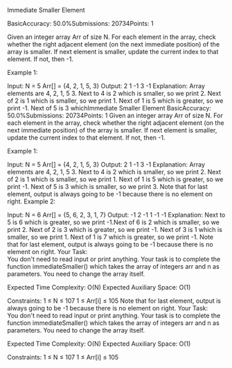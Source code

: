 Immediate Smaller Element

BasicAccuracy: 50.0%Submissions: 20734Points: 1

Given an integer array Arr of size N. For each element in the array, check whether the right adjacent element (on the next immediate position) of the array is smaller. If next element is smaller, update the current index to that element. If not, then  -1.

Example 1:

Input:
N = 5
Arr[] = {4, 2, 1, 5, 3}
Output:
2 1 -1 3 -1
Explanation: Array elements are 4, 2, 1, 5
3. Next to 4 is 2 which is smaller, so we
print 2. Next of 2 is 1 which is smaller,
so we print 1. Next of 1 is 5 which is
greater, so we print -1. Next of 5 is 3
whichImmediate Smaller Element
BasicAccuracy: 50.0%Submissions: 20734Points: 1
Given an integer array Arr of size N. For each element in the array, check whether the right adjacent element (on the next immediate position) of the array is smaller. If next element is smaller, update the current index to that element. If not, then  -1.

Example 1:

Input:
N = 5
Arr[] = {4, 2, 1, 5, 3}
Output:
2 1 -1 3 -1
Explanation: Array elements are 4, 2, 1, 5
3. Next to 4 is 2 which is smaller, so we
print 2. Next of 2 is 1 which is smaller,
so we print 1. Next of 1 is 5 which is
greater, so we print -1. Next of 5 is 3
which is smaller, so we print 3.  Note
that for last element, output is always 
going to be -1 because there is no element
on right.
Example 2:

Input:
N = 6
Arr[] = {5, 6, 2, 3, 1, 7}
Output:
-1 2 -1 1 -1 -1
Explanation: Next to 5 is 6 which is
greater, so we print -1.Next of 6 is 2
which is smaller, so we print 2. Next
of 2 is 3 which is greater, so we
print -1. Next of 3 is 1 which is
smaller, so we print 1. Next of 1 is
7 which is greater, so we print -1.
Note that for last element, output is
always going to be -1 because there is
no element on right.
Your Task:  
You don't need to read input or print anything. Your task is to complete the function immediateSmaller() which takes the array of integers arr and n as parameters. You need to change the array itself.

Expected Time Complexity: O(N)
Expected Auxiliary Space: O(1)

Constraints:
1 ≤ N ≤ 107
1 ≤ Arr[i] ≤ 105
Note that for last element, output is
always going to be -1 because there is
no element on right.
Your Task:  
You don't need to read input or print anything. Your task is to complete the function immediateSmaller() which takes the array of integers arr and n as parameters. You need to change the array itself.

Expected Time Complexity: O(N)
Expected Auxiliary Space: O(1)

Constraints:
1 ≤ N ≤ 107
1 ≤ Arr[i] ≤ 105
